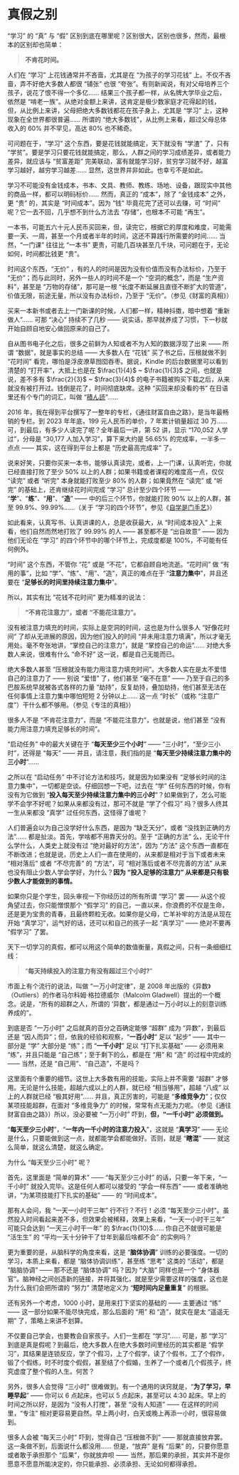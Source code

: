 # 真假之别

“学习” 的 “真” 与 “假” 区别到底在哪里呢？区别很大，区别也很多，然而，最根本的区别却也简单：

> **不肯花时间。**

人们在 “学习” 上花钱通常并不吝啬，尤其是在 “为孩子的学习花钱” 上。不仅不吝啬，弄不好绝大多数人都很 “铺张” 也很 “夸张”。有则新闻说，有对父母培养三个孩子，说花了恨不得一个多亿…… 结果三个孩子都一样，从名牌大学毕业之后，依然是 “啃老一族”。从绝对金额上来讲，这肯定是极少数家庭才花得起的钱，但，从比例上来讲，父母把绝大多数钱都花在孩子身上，尤其是 “学习” 上，这种现象在全世界都很普遍…… 所谓的 “绝大多数钱”，从比例上来看，超过父母总体收入的 60% 并不罕见，高达 80% 也不稀奇。

可问题在于，“学习” 这个东西，要是花钱就能搞定，天下就没有 “学渣” 了，只有 “学贫”。要是学习只要花钱就能搞定，那么，人群之间的学习成绩差异，或者能力差异，就应该与 “贫富差距” 完美联动，富有就能学习好，贫穷学习就不好，越富学习越好，越穷学习越差…… 显然，这世界并非如此。也幸亏不是如此。

学习不可能没有金钱成本，书本、文具、教师、教练、场地、设备，跟现实中其他的商品一样，都可以明码标价…… 然而，真正的 “成本”，除了 “金钱成本” 之外，更 “贵” 的，其实是 “时间成本”。因为 “钱” 毕竟花完了还可以去赚，可 “时间” 呢？它一去不回，几乎想不到什么方法去 “存储”，也根本不可能 “再生”。

一本书，可能五六十元人民币买回来，但，读完它，根据它的厚度和难度，可能需要一天、一周，甚至一个月或者半年的时间，这还不算践行所需要的时间…… 当然，“一门课” 往往比 “一本书” 更贵，可能几百块甚至几千块，可问题在于，无论如何，时间都比钱更 “贵”。

时间这个东西，“无价” ，有的人的时间是因为没有价值而没有办法标价，乃至于 “无价”；而与此同时，另外一些人的时间不是一个 “空洞的概念”，而是 “生产资料”，甚至是 “万物的存储”，那可是一根 “长度不断延展且直径不断扩大的管道”，价值无限，前途无量，所以没有办法标价，乃至于 “无价”。（参见《财富的真相》）

买来一本新书或者去上一门新课的时候，人们都一样，精神抖擞，暗中想着 “重新做人”…… 可那 “决心” 持续不了几秒 —— 说实话，那早就养成了习惯，下一秒就开始自顾自地安心做回原来的自己了。

自从图书电子化之后，很多之前鲜为人知或者不为人知的数据浮现了出来 —— 所谓 “数据”，就是事实的总结 —— 大多数人在 “花钱” 买了书之后，压根就做不到 “花时间” 看完，哪怕是浮皮潦草囫囵吞枣。据说，Kindle 的后台数据里可以看到清楚的 “打开率”，大抵上也是在 $\frac{1}{4}$ ~ $\frac{1}{3}$ 之间，也就是说，差不多有 $\frac{2}{3}$ ~ $\frac{3}{4}$ 的电子书籍被购买下载之后，从来就没有被打开过。钱倒是花了，时间彻底缺席。这种 “买回来却没看的书” 在日语里还有个专门的词汇，叫做 “[積ん読](https://zh.wikipedia.org/?curid=7394706)”……

2016 年，我在得到平台撰写了一整年的专栏，《通往财富自由之路》，是当年最畅销的专栏。到 2023 年年底，199 元人民币的单价，7 年累计销量超过 30 万…… 可，到最后，有多少人读完了呢？全年最后一讲，第 52 讲，显示 “170,052 人学过”，分母是 “30,177 人加入学习”，算下来大约是 56.65% 的完成率，一半多一点点 —— 其实，这在得到平台上都是 “历史最高完成率” 了。

说来好笑，只要你买来一本书，能够认真读完，或者，上一门课，认真听完，你就已经直接打败了至少 50% 以上的人群；如果书籍或者课程的难度高一点，仅仅 “读完” 或者 “听完” 本身就能打败至少 80% 的人群；如果竟然在 “读完” 或 “听完” 的基础上，还肯继续花时间完成 “学习” 总计至少四个环节 —— “**学**”、“**练**”、“**用**”、“**造**” —— 中的后三个环节，你就能打败 90% 以上的人群，甚至 99.9%、99.99%……（关于 “学习的四个环节”，参见《[自学是门手艺](https://github.com/selfteaching/the-craft-of-selfteaching)》）

如此看来，认真写书、认真讲课的人，总是收获最大，从 “时间成本投入” 上来看，他们自然而然地打败了 99.99% 的人 —— 甚至都不是 “出自故意” —— 因为他们无论在 “学习” 的四个环节中的哪个环节上，完成度都是 100%，不可能有任何例外。

“时间” 这个东西，不管你 “花” 或是 “不花”，它都自顾自地流逝。“花时间” 做 “有用的事”，比如 “学”、“练”、“用”、“造”，真正的难点在于 “**注意力集中**”，并且还要在 “**足够长的时间里持续注意力集中**”。

所以，其实有比 “花钱不花时间” 更为精准的说法：

> **“不肯花注意力”，或者 “不能花注意力”。**

没有被注意力填充的时间，实际上是空洞的时间，这也是为什么很多人 “好像花时间” 了却从无进展的原因，因为他们投入的时间 “并未用注意力填满”，所以才毫无用处。毫不夸张地讲，“掌控自己的注意力”，就是 “掌控自己的命运”…… 对绝大多数人来说，很难有什么 “命不好” 这一说，都是自己无能而已。

绝大多数人甚至 “压根就没有能力用注意力填充时间”。大多数人实在是太不爱惜自己的注意力了 —— 别说 “爱惜” 了，他们甚至 “毫不在意” —— 乃至于自己的多巴胺系统早就被各式各样的力量 “劫持”，反复劫持，叠加劫持，他们甚至无法在任何事情上注意力集中哪怕短短 2 分钟以上…… 这一点 “时长”（或称 “注意广度”）干什么都不够用。（参见《专注的真相》）

很多人不是 “不肯花注意力”，而是 “不能花注意力”，也就是说，他们甚至 “没有能力用注意力填充足够长的时间”。

“启动任务” 中的最大关键在于 “**每天至少三个小时**” —— “三小时”，“至少三小时”，还得是 “每天” —— 并且，请注意，我们指的是 “**每天至少持续注意力集中的三小时**”…… 

之所以在 “启动任务” 中不讨论方法和技巧，就是因为如果没有 “足够长时间的注意力集中”，一切都是空谈。仔细回想一下吧，过去在 “学” 任何东西的时候，你有没有为它做到 “**投入每天至少持续注意力集中的三小时**”？如果做到了，怎么可能学不会学不好呢？如果从来都没有过，那可不就是 “学了个假习” 吗？很多人终其一生从来都没 “真学” 过任何东西，这怪得了谁呢？

人们普遍会以为自己没学好什么东西，是因为 “缺乏天分”，或者 “没找到正确的方法”…… 都是扯淡。首先，学啥都不用靠天分的。至于 “正确的方法” 么，无论干什么学什么，人类史上就没有过 “绝对最好的方法”，因为 “方法” 这个东西一直都在不断改进；也就是说，历史上人们一直在使用的，从来都是相对于当下或者未来 “相对落后” 或者 “不尽完善” 的 “方法”，可 “相对落后或者不尽完善的方法” 从来也没有阻止少数人学会学好，为什么？**因为 “投入足够的注意力” 从来都是只有极少数人才能做到的事情。**

如果你只是个学生，回头审视一下你经历过的所有所谓 “学习” 罢 —— 从这个视角望过去，你只能憎恨那个 “假学习” 的自己，一直以来，你浪费的不仅是生命，还是更为宝贵的青春，且最终颗粒无收。如果你是父母，亡羊补牢的方法是从现在开始 “真学习”，运气好的话，还可以和自己的孩子一起 “真学习” —— 绝对不要再 “假学习” 了罢。

天下一切学习的真假，都可以用这个简单的数值衡量，真假之间，只有一条细细红线：

> “**每天持续投入的注意力有没有超过三个小时?**”

市面上有个流行的说法，叫做 “一万小时定律”，是 2008 年出版的《异数》（Outliers）的作者马尔科姆·格拉德威尔（Malcolm Gladwell）提出的一个概念。说是，“所有的超群之人，所谓的 ‘异数’，都是通过一万小时以上的刻意训练养成的”。

到底是否 “一万小时” 之后就真的百分之百确定能够 “超群” 成为 “异数”，到最后还是 “因人而异”；但，依我的经验和观察，“**一百小时**” 足以 “起步” —— 其中一部分是 “学” 大部分是 “练”；而 “**一千小时**” 足以 “打下扎实基础” —— 必须用来 “练”，并且只能是 “自己练”；至于剩下的么，都是在 “用” 和 “造” 的过程中完成的 —— 当然，还是 “自己用”、“自己造”，不是吗？

这里面有个重要的细节。这世上大多数有用的技能，实际上并不需要 “超群” 才够用。无论是什么技能，超越六成以上的人群，就已经 “相当够用”，超越 “八成” 以上的人群就已经 “极其好用”…… 并且，真正厉害的，可能是 “**多维竞争力**”；仅仅某项技能超群，在面对 “多维竞争力” 的时候，常常有点无能为力呢。（参见《通往财富自由之路》）所以，没必要被 “一万小时” 吓到，**但，“一千小时” 必须做到。**

“**每天至少三小时**”，“**一年内一千小时的注意力投入**”，这就是 “**真学习**” —— 无论是什么，只要能做到这一点，就都能学会都能做好。否则，就是 “**瞎混**” —— 就这么简单，就这么清楚，就这么确定。

为什么 “每天至少三小时” 呢？

首先，这里面是 “简单的算术” —— “每天至少三小时” 的话，只要一年下来，“一千小时” 就投入完毕。这是任何人都可以接受的 “学会一样东西” —— 或者准确地讲，“为某项技能打下扎实的基础” —— 的 “时间成本”。

那有人会问，我 “一天一小时干三年” 行不行？不行！必须 “每天至少三小时”。虽然投入时间看起来差不多，但效果会被稀释，效果上来看，“一天一小时干三年” 可能只会达到 “一天三小时干一年” 的 $\frac{1}{10}$…… 你自己不就很可能是 “活生生” 的 “平均一天十分钟干了廿年到最后啥都不会” 的实例吗？

更为重要的是，从脑科学的角度来看，这是 “**脑体协调**” 训练的必要强度。一切的学习，本质上来看，都是 “脑体协调训练”，甚至练 “思考” 这类的 “活动”，都是 “脑脑协调” —— 那不还是 “脑体协调” 吗？因为 “大脑” 同样也是一个 “身体器官”。脑神经之间创造新的链接，并将其强化，就是至少需要这样的强度，这也是为什么我们会把所谓的 “努力” 清楚地定义为 “**短时间内足量重复**” 的根据。

还有另外一个考虑，1000 小时，是用来打下坚实的基础的 —— 主要通过 “练” —— 这一部分如果不能尽快完成，那么后面的 “用” 和 “造”，就实在是太 “遥遥无期” 了，策略上来讲不划算。

不仅要自己学会，也要教会自家孩子。人们一生都在 “学习”…… 可是，那 “学习” 到底是真是假呢？到最后，绝大多数人在绝大多数时间里经历的其实都是 “假学习”，其结果是连锁反应，学了个假习，上了个假学，读了个假书，工了个假作，锻了个假练，时不时度个假假，甚至结了个假婚，生养了一个或者几个假孩子，终究虚度了整个假的人生。何苦？

另外，很多人会觉得 “三小时” 很难做到。有一个通用的诀窍就是，“**为了学习，早睡早起**” —— 你可以 6 点起床，也可以 5 点起床，甚至可以 4:30 起床。早上的时间之所以好，是因为 “没有人打搅”，甚至 “没有人知道” —— 在这样的时间里，“专注” 相对更容易更自然。早上两小时，白天或晚上再添一小时，很容易做到。

很多人会被 “每天三小时” 吓到，觉得自己 “压根做不到” —— 那就直接放弃罢。这一条做不到，后面说什么都没用…… 但是，“放弃” 是有 “后果” 的，只要你愿意或者敢于承担那个 “后果”，你就放弃呗 —— 当然，那后果的承担，其实并不是你愿意不愿意所能决定的，你只能承担、必须承担、无论如何都得承担。
